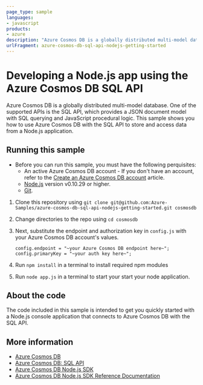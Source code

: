 ```yaml
---
page_type: sample
languages:
- javascript
products:
- azure
description: "Azure Cosmos DB is a globally distributed multi-model database."
urlFragment: azure-cosmos-db-sql-api-nodejs-getting-started
---
```


# Developing a Node.js app using the Azure Cosmos DB SQL API
Azure Cosmos DB is a globally distributed multi-model database. One of the supported APIs is the SQL API, which provides a JSON document model with SQL querying and JavaScript procedural logic. This sample shows you how to use Azure Cosmos DB with the SQL API to store and access data from a Node.js application.

## Running this sample
* Before you can run this sample, you must have the following perquisites:
	* An active Azure Cosmos DB account - If you don't have an account, refer to the [Create an Azure Cosmos DB account](https://docs.microsoft.com/en-us/azure/cosmos-db/create-sql-api-nodejs#create-a-database-account) article.
	* [Node.js](https://nodejs.org/en/) version v0.10.29 or higher.
	* [Git](http://git-scm.com/).


1. Clone this repository using `git clone git@github.com:Azure-Samples/azure-cosmos-db-sql-api-nodejs-getting-started.git cosmosdb`

2. Change directories to the repo using `cd cosmosdb`

3. Next, substitute the endpoint and authorization key in `config.js` with your Azure Cosmos DB account's values.

	```
	config.endpoint = "~your Azure Cosmos DB endpoint here~";
	config.primaryKey = "~your auth key here~";
	```

5. Run `npm install` in a terminal to install required npm modules

6. Run `node app.js` in a terminal to start your start your node application.

## About the code
The code included in this sample is intended to get you quickly started with a Node.js console application that connects to Azure Cosmos DB with the SQL API.

## More information

- [Azure Cosmos DB](https://docs.microsoft.com/azure/cosmos-db/introduction)
- [Azure Cosmos DB: SQL API](https://docs.microsoft.com/en-us/azure/cosmos-db/sql-api-introduction)
- [Azure Cosmos DB Node.js SDK](https://docs.microsoft.com/en-us/azure/cosmos-db/sql-api-sdk-node)
- [Azure Cosmos DB Node.js SDK Reference Documentation](http://azure.github.io/azure-documentdb-node/)
